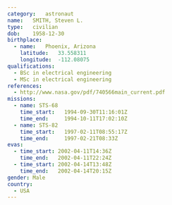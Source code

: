 ```yaml
---
category:	astronaut
name:	SMITH, Steven L.
type:	civilian
dob:	1958-12-30
birthplace:
  - name:	Phoenix, Arizona
    latitude:	33.558311
    longitude:	-112.08075
qualifications:
  - BSc in electrical engineering
  - MSc in electrical engineering
references:
  - http://www.nasa.gov/pdf/740566main_current.pdf
missions:
  - name: STS-68
    time_start:   1994-09-30T11:16:01Z
    time_end:     1994-10-11T17:02:10Z
  - name: STS-82
    time_start:   1997-02-11T08:55:17Z
    time_end:     1997-02-21T08:33Z
evas:
  - time_start: 2002-04-11T14:36Z
    time_end:   2002-04-11T22:24Z
  - time_start: 2002-04-14T13:48Z
    time_end:   2002-04-14T20:15Z
gender:	Male
country:
  - USA
---
```

